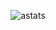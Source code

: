 <div align='center'>

![astats](https://github-readme-stats.vercel.app/api?username=ali1129js&show_icons=true&theme=radical)

</div>
